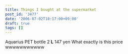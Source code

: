 ```yaml
---
title: Things I bought at the supermarket
post_id: '3477'
date: '2006-07-02T18:17:00+09:00'
draft: true
tags: []
---
```


Aquarius PET bottle 2 **L** 147 yen What exactly is this price wwwwwwwwwww
